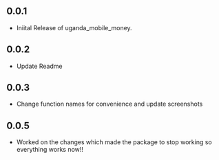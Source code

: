## 0.0.1
* Iniital Release of uganda_mobile_money.
## 0.0.2
* Update Readme
## 0.0.3
* Change function names for convenience and update screenshots

## 0.0.5
* Worked on the changes which made the package to stop working so everything works now!!
